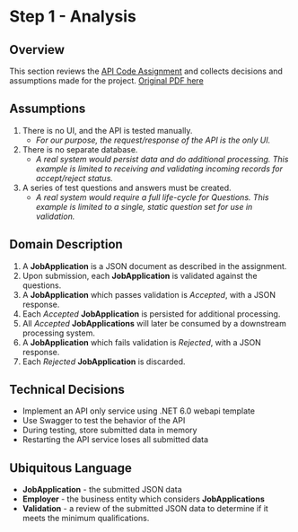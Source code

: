 # Step 1 - Analysis

## Overview

This section reviews the [API Code Assignment](/docs/api-code-assignment.md)  and collects decisions and assumptions made for the project. [Original PDF here](/docs/API-Code-Assignment.pdf)

## Assumptions

1. There is no UI, and the API is tested manually. 
   - *For our purpose, the request/response of the API is the only UI.* 
2. There is no separate database.
   - *A real system would persist data and do additional processing. This example is limited to  receiving and validating incoming records for accept/reject status.*
3. A series of test questions and answers must be created.
   - *A real system would require a full life-cycle for Questions. This example is limited to a single, static question set for use in validation.*


## Domain Description

1. A **JobApplication** is a JSON document as described in the assignment.
3. Upon submission, each **JobApplication** is validated against the questions.
4. A **JobApplication** which passes validation is *Accepted*, with a JSON response.
5. Each *Accepted* **JobApplication** is persisted for additional processing.
6. All *Accepted* **JobApplications** will later be consumed by a downstream processing system.
7. A **JobApplication** which fails validation is *Rejected*, with a JSON response.
8. Each *Rejected* **JobApplication** is discarded.

## Technical Decisions

- Implement an API only service using .NET 6.0 webapi template
- Use Swagger to test the behavior of the API
- During testing, store submitted data in memory
- Restarting the API service loses all submitted data


## Ubiquitous Language

- **JobApplication** - the submitted JSON data
- **Employer** - the business entity which considers **JobApplications** 
- **Validation** - a review of the submitted JSON data to determine if it meets the minimum qualifications. 

